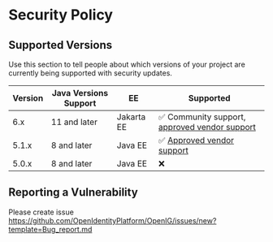 # Security Policy

## Supported Versions

Use this section to tell people about which versions of your project are
currently being supported with security updates.

| Version | Java Versions Support | EE         | Supported                                                                                                                                  |
|---------|-----------------------|------------|--------------------------------------------------------------------------------------------------------------------------------------------|
| 6.x     | 11 and later          | Jakarta EE | :white_check_mark: Community support, [approved vendor support](https://github.com/OpenIdentityPlatform/.github/wiki/Approved-Vendor-List) |
| 5.1.x   | 8 and later           | Java EE    | :white_check_mark: [Approved vendor support](https://github.com/OpenIdentityPlatform/.github/wiki/Approved-Vendor-List)                    |
| 5.0.x   | 8 and later           | Java EE    | :x:                                                                                                                                        |

## Reporting a Vulnerability

Please create issue  https://github.com/OpenIdentityPlatform/OpenIG/issues/new?template=Bug_report.md
